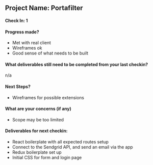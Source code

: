 ## Project Name: Portafilter

#### Check In: 1

#### Progress made?

- Met with real client
- Wireframes ok
- Good sense of what needs to be built

#### What deliverables still need to be completed from your last checkin?

n/a

#### Next Steps?

- Wireframes for possible extensions

#### What are your concerns (if any)

- Scope may be too limited

#### Deliverables for next checkin:

- React boilerplate with all expected routes setup
- Connect to the Sendgrid API, and send an email via the app
- Redux boilerplate set up
- Initial CSS for form and login page
